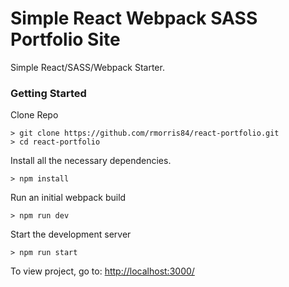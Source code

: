 # Simple React Webpack SASS Portfolio Site

Simple React/SASS/Webpack Starter.

### Getting Started


Clone Repo
```
> git clone https://github.com/rmorris84/react-portfolio.git
> cd react-portfolio
```

Install all the necessary dependencies.
```
> npm install
```

Run an initial webpack build
```
> npm run dev
```

Start the development server
```
> npm run start
```

To view project, go to: [http://localhost:3000/](http://localhost:3000/)